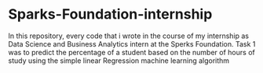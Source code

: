 # Sparks-Foundation-internship
In this repository, every code that i wrote in the course of my internship as Data Science and Business Analytics intern at the Sperks Foundation.
Task 1 was to predict the percentage of a student based on the number of hours of study using the simple linear Regression machine learning algorithm
